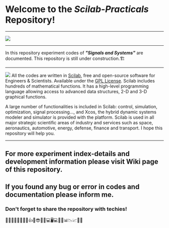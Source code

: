# **Welcome to the _Scilab-Practicals_ Repository!**
***
![](https://www.scilab.org/sites/default/files/signal-plot.png)
***
In this repository experiment codes of _**"Signals and Systems"**_ are documented. This repository is still under construction.🏗
***
![](https://www.scilab.org/sites/all/themes/scilab/images/logo.png)
All the codes are written in [Scilab](https://www.scilab.org/), free and open-source software for Engineers & Scientists. Available under the [GPL License](https://www.gnu.org/licenses/gpl-2.0.en.html). Scilab includes hundreds of mathematical functions. It has a high-level programming language allowing access to advanced data structures, 2-D and 3-D graphical functions.

A large number of functionalities is included in Scilab: control, simulation, optimization, signal processing..., and Xcos, the hybrid dynamic systems modeler and simulator is provided with the platform. Scilab is used in all major strategic scientific areas of industry and services such as space, aeronautics, automotive, energy, defense, finance and transport. I hope this repository will help you. 
***
## For more experiment index-details and development information please visit Wiki page of this repository.
## If you found any bug or error in codes and documentation please inform me.
### Don't forget to share the repository with techies!
🐱‍👤👩‍🎓👨‍🎓👨‍💻👍🙏😎🎯📢💻🖥💻📙📁📊📉📈📎📌
